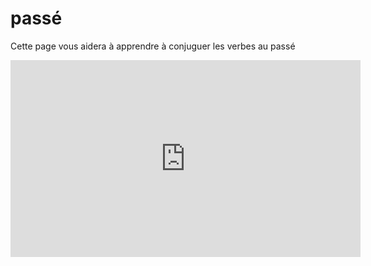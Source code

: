 <h1>passé</h1>


Cette page vous aidera à apprendre à conjuguer les verbes au passé


<iframe width="560" height="315" src="https://www.youtube.com/embed/fwfLYFEG44s" frameborder="0" allowfullscreen></iframe>
